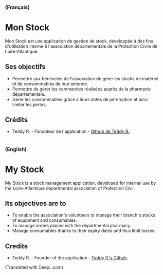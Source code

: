 ### (Français)
# Mon Stock
Mon Stock est une application de gestion de stock, développée à des fins d'utilisation interne à l'association départementale de la Protection Civile de Loire-Atlantique.

## Ses objectifs 
- Permettre aux bénévoles de l'association de gérer les stocks de matériel et de consommables de leur antenne.
- Permettre de gérer les commandes réalisées auprès de la pharmacie départementale.
- Gérer les consommables grâce à leurs dates de péremption et ainsi limiter les pertes.


## Crédits
- Teddy R. - Fondateur de l'application - [Github de Teddy R.](https://github.com/TYD3AD).

#
#
#
#

### (English)
# My Stock
My Stock is a stock management application, developed for internal use by the Loire-Atlantique departmental association of Protection Civil.

## Its objectives are to
- To enable the association's volunteers to manage their branch's stocks of equipment and consumables.
- To manage orders placed with the departmental pharmacy.
- Manage consumables thanks to their expiry dates and thus limit losses.


## Credits
- Teddy R. - Founder of the application - [Teddy R.'s Github](https://github.com/TYD3AD).

(Translated with DeepL.com)
